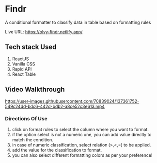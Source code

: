 # Findr

A conditional formatter to classify data in table based on formatting rules

Live URL: https://olvy-findr.netlify.app/

## Tech stack Used

1. ReactJS
1. Vanilla CSS
1. Rapid API
1. React Table

## Video Walkthrough

https://user-images.githubusercontent.com/70839024/137361752-549c24dd-bdc6-442d-bdb2-a8ce52c3e613.mp4

### Directions Of Use

1. click on format rules to select the column where you want to format.
1. if the option select is not a numeric one, you can add value directly to match the condition.
1. in case of numeric classification, select relation (>,<,=) to be applied.
1. add the value for the classification to format.
1. you can also select different formatting colors as per your preference!
